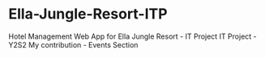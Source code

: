 # Ella-Jungle-Resort-ITP
Hotel Management Web App for Ella Jungle Resort - IT Project
IT Project - Y2S2
My contribution - Events Section
